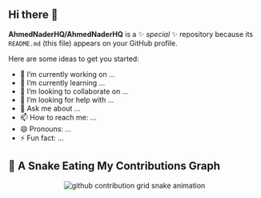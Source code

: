 ## Hi there 👋

**AhmedNaderHQ/AhmedNaderHQ** is a ✨ _special_ ✨ repository because its `README.md` (this file) appears on your GitHub profile.

Here are some ideas to get you started:

- 🔭 I’m currently working on ...
- 🌱 I’m currently learning ...
- 👯 I’m looking to collaborate on ...
- 🤔 I’m looking for help with ...
- 💬 Ask me about ...
- 📫 How to reach me: ...
- 😄 Pronouns: ...
- ⚡ Fun fact: ...

## 🐍 A Snake Eating My Contributions Graph

<p align="center">
	<picture>
		  <source media="(prefers-color-scheme: dark)" srcset="https://raw.githubusercontent.com/AhmedNaderHQ/AhmedNaderHQ/output/github-contribution-grid-snake-dark.svg">
		  <source media="(prefers-color-scheme: light)" srcset="https://raw.githubusercontent.com/AhmedNaderHQ/AhmedNaderHQ/output/github-contribution-grid-snake.svg">
		  <img alt="github contribution grid snake animation" src="https://raw.githubusercontent.com/AhmedNaderHQ/AhmedNaderHQ/output/github-contribution-grid-snake.svg">
	</picture>
</p>
<!--
-->
